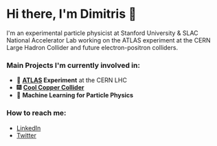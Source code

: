 
<!--
**dntounis/dntounis** is a ✨ _special_ ✨ repository because its `README.md` (this file) appears on your GitHub profile.

Here are some ideas to get you started:

- 🔭 I’m currently working on ...
- 🌱 I’m currently learning ...
- 👯 I’m looking to collaborate on ...
- 🤔 I’m looking for help with ...
- 💬 Ask me about ...
- 📫 How to reach me: ...
- 😄 Pronouns: ...
- ⚡ Fun fact: ...
-->

# Hi there, I'm Dimitris 👋

I'm an experimental particle physicist at Stanford University & SLAC National Accelerator Lab working on the ATLAS experiment at the CERN Large Hadron Collider and future electron-positron colliders.

### Main Projects I'm currently involved in:
- 🌌 **[ATLAS](https://atlas.cern/) Experiment** at the CERN LHC
- 🎆 **[Cool Copper Collider](https://web.slac.stanford.edu/c3/)**
- 🤖 **Machine Learning for Particle Physics**

### How to reach me:
- [LinkedIn](https://www.linkedin.com/in/dimitris-ntounis-76645b269/)
- [Twitter](https://twitter.com/dimntounis)

